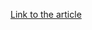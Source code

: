 [Link to the article](https://www.elastic.co/blog/hunting-for-persistence-using-elastic-security-part-1)
